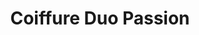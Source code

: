 ---
title: "Coiffure Duo Passion"
url: /saint-martin-duriage/coiffure-duo-passion/
shop: coiffeur
---